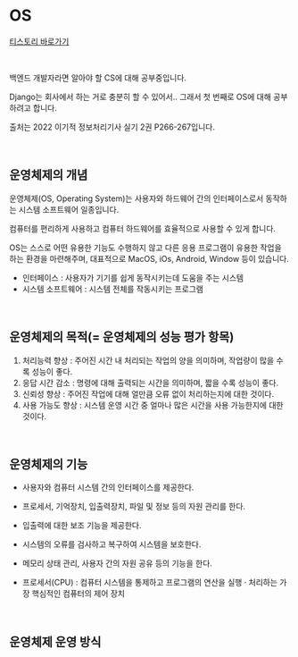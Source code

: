 # OS

[티스토리 바로가기]()

<br>

백엔드 개발자라면 알아야 할 CS에 대해 공부중입니다.

Django는 회사에서 하는 거로 충분히 할 수 있어서.. 그래서 첫 번째로 OS에 대해 공부하려고 합니다.

출처는 2022 이기적 정보처리기사 실기 2권 P266-267입니다.

<br>

## 운영체제의 개념

운영체제(OS, Operating System)는 사용자와 하드웨어 간의 인터페이스로서 동작하는 시스템 소프트웨어 일종입니다.

컴퓨터를 편리하게 사용하고 컴퓨터 하드웨어를 효율적으로 사용할 수 있게 합니다.

OS는 스스로 어떤 유용한 기능도 수행하지 않고 다른 응용 프로그램이 유용한 작업을 하는 환경을 마련해주며, 대표적으로 MacOS, iOs, Android, Window 등이 있습니다.

* 인터페이스 : 사용자가 기기를 쉽게 동작시키는데 도움을 주는 시스템
* 시스템 소프트웨어 : 시스템 전체를 작동시키는 프로그램

<br>

## 운영체제의 목적(= 운영체제의 성능 평가 항목)

1. 처리능력 향상 : 주어진 시간 내 처리되는 작업의 양을 의미하며, 작업량이 많을 수록 성능이 좋다.
2. 응답 시간 감소 : 명령에 대해 출력되는 시간을 의미하며, 짧을 수록 성능이 좋다.
3. 신뢰성 향상 : 주어진 작업에 대해 얼만큼 오류 없이 처리하는지에 대한 것이다.
4. 사용 가능도 향상 : 시스템 운영 시간 중 얼마나 많은 시간을 사용 가능한지에 대한 것이다.

<br>

## 운영체제의 기능

* 사용자와 컴퓨터 시스템 간의 인터페이스를 제공한다.
* 프로세서, 기억장치, 입출력장치, 파일 및 정보 등의 자원 관리를 한다.
* 입출력에 대한 보조 기능을 제공한다.
* 시스템의 오류를 검사하고 복구하여 시스템을 보호한다.
* 메모리 상태 관리, 사용자 간의 자원 공유 등의 기능을 한다.

* 프로세서(CPU) : 컴퓨터 시스템을 통제하고 프로그램의 연산을 실행 · 처리하는 가장 핵심적인 컴퓨터의 제어 장치

<br>

## 운영체제 운영 방식
